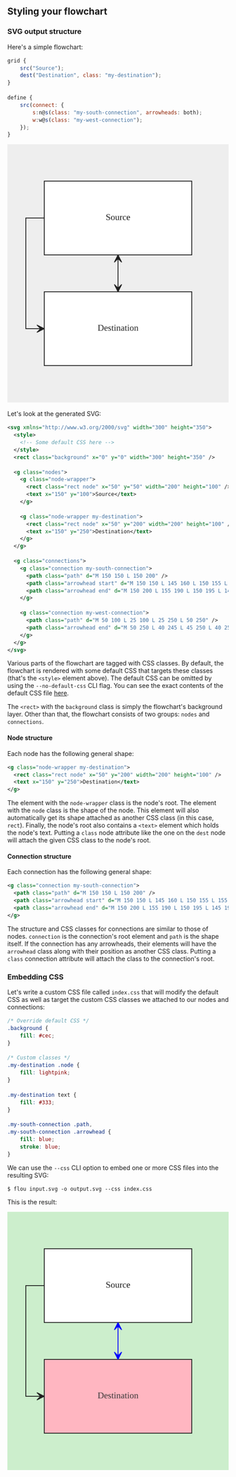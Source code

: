 ## Styling your flowchart

### SVG output structure

Here's a simple flowchart:

```js
grid {
    src("Source");
    dest("Destination", class: "my-destination");
}

define {
    src(connect: {
        s:n@s(class: "my-south-connection", arrowheads: both);
        w:w@s(class: "my-west-connection");
    });
}
```

![Example 1](styling_flowchart/example1.svg)

Let's look at the generated SVG:

```xml
<svg xmlns="http://www.w3.org/2000/svg" width="300" height="350">
  <style>
    <!-- Some default CSS here -->
  </style>
  <rect class="background" x="0" y="0" width="300" height="350" />

  <g class="nodes">
    <g class="node-wrapper">
      <rect class="rect node" x="50" y="50" width="200" height="100" />
      <text x="150" y="100">Source</text>
    </g>

    <g class="node-wrapper my-destination">
      <rect class="rect node" x="50" y="200" width="200" height="100" />
      <text x="150" y="250">Destination</text>
    </g>
  </g>

  <g class="connections">
    <g class="connection my-south-connection">
      <path class="path" d="M 150 150 L 150 200" />
      <path class="arrowhead start" d="M 150 150 L 145 160 L 150 155 L 155 160 L 150 150" />
      <path class="arrowhead end" d="M 150 200 L 155 190 L 150 195 L 145 190 L 150 200" />
    </g>

    <g class="connection my-west-connection">
      <path class="path" d="M 50 100 L 25 100 L 25 250 L 50 250" />
      <path class="arrowhead end" d="M 50 250 L 40 245 L 45 250 L 40 255 L 50 250" />
    </g>
  </g>
</svg>
```

Various parts of the flowchart are tagged with CSS classes. By default, the flowchart is rendered with some default CSS that targets these classes (that's the `<style>` element above). The default CSS can be omitted by using the `--no-default-css` CLI flag. You can see the exact contents of the default CSS file [here]().

The `<rect>` with the `background` class is simply the flowchart's background layer. Other than that, the flowchart consists of two groups: `nodes` and `connections`.

#### Node structure

Each node has the following general shape:

```xml
<g class="node-wrapper my-destination">
  <rect class="rect node" x="50" y="200" width="200" height="100" />
  <text x="150" y="250">Destination</text>
</g>
```

The element with the `node-wrapper` class is the node's root. The element with the `node` class is the shape of the node. This element will also automatically get its shape attached as another CSS class (in this case, `rect`). Finally, the node's root also contains a `<text>` element which holds the node's text. Putting a `class` node attribute like the one on the `dest` node will attach the given CSS class to the node's root.

#### Connection structure

Each connection has the following general shape:

```xml
<g class="connection my-south-connection">
  <path class="path" d="M 150 150 L 150 200" />
  <path class="arrowhead start" d="M 150 150 L 145 160 L 150 155 L 155 160 L 150 150" />
  <path class="arrowhead end" d="M 150 200 L 155 190 L 150 195 L 145 190 L 150 200" />
</g>
```

The structure and CSS classes for connections are similar to those of nodes. `connection` is the connection's root element and `path` is the shape itself. If the connection has any arrowheads, their elements will have the `arrowhead` class along with their position as another CSS class. Putting a `class` connection attribute will attach the class to the connection's root.

### Embedding CSS 


Let's write a custom CSS file called `index.css` that will modify the default CSS as well as target the custom CSS classes we attached to our nodes and connections:

```css
/* Override default CSS */
.background {
    fill: #cec;
}

/* Custom classes */
.my-destination .node {
    fill: lightpink;
}

.my-destination text {
    fill: #333;
}

.my-south-connection .path,
.my-south-connection .arrowhead {
    fill: blue;
    stroke: blue;
}
```

We can use the `--css` CLI option to embed one or more CSS files into the resulting SVG:

    $ flou input.svg -o output.svg --css index.css

This is the result:

![Example 2](styling_flowchart/example2.svg)
